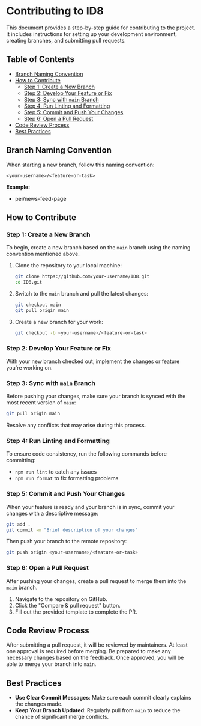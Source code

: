 # Contributing to ID8

This document provides a step-by-step guide for contributing to the project. It includes instructions for setting up your development environment, creating branches, and submitting pull requests.

## Table of Contents

- [Branch Naming Convention](#branch-naming-convention)
- [How to Contribute](#how-to-contribute)
  - [Step 1: Create a New Branch](#step-1-create-a-new-branch)
  - [Step 2: Develop Your Feature or Fix](#step-2-develop-your-feature-or-fix)
  - [Step 3: Sync with `main` Branch](#step-3-sync-with-main-branch)
  - [Step 4: Run Linting and Formatting](#step-4-run-linting-and-formatting)
  - [Step 5: Commit and Push Your Changes](#step-5-commit-and-push-your-changes)
  - [Step 6: Open a Pull Request](#step-6-open-a-pull-request)
- [Code Review Process](#code-review-process)
- [Best Practices](#best-practices)

## Branch Naming Convention

When starting a new branch, follow this naming convention:

`<your-username>/<feature-or-task>`

**Example:**

- pei/news-feed-page

## How to Contribute

### Step 1: Create a New Branch

To begin, create a new branch based on the `main` branch using the naming convention mentioned above.

1. Clone the repository to your local machine:
   ```bash
   git clone https://github.com/your-username/ID8.git
   cd ID8.git
   ```
2. Switch to the `main` branch and pull the latest changes:
   ```bash
   git checkout main
   git pull origin main
   ```
3. Create a new branch for your work:
   ```bash
   git checkout -b <your-username>/<feature-or-task>
   ```

### Step 2: Develop Your Feature or Fix

With your new branch checked out, implement the changes or feature you're working on.

### Step 3: Sync with `main` Branch

Before pushing your changes, make sure your branch is synced with the most recent version of `main`:

```bash
git pull origin main
```

Resolve any conflicts that may arise during this process.

### Step 4: Run Linting and Formatting

To ensure code consistency, run the following commands before committing:

- `npm run lint` to catch any issues
- `npm run format` to fix formatting problems

### Step 5: Commit and Push Your Changes

When your feature is ready and your branch is in sync, commit your changes with a descriptive message:

```bash
git add .
git commit -m "Brief description of your changes"
```

Then push your branch to the remote repository:

```bash
git push origin <your-username>/<feature-or-task>
```

### Step 6: Open a Pull Request

After pushing your changes, create a pull request to merge them into the `main` branch.

1. Navigate to the repository on GitHub.
2. Click the "Compare & pull request" button.
3. Fill out the provided template to complete the PR.

## Code Review Process

After submitting a pull request, it will be reviewed by maintainers. At least one approval is required before merging. Be prepared to make any necessary changes based on the feedback. Once approved, you will be able to merge your branch into `main`.

## Best Practices

- **Use Clear Commit Messages**: Make sure each commit clearly explains the changes made.
- **Keep Your Branch Updated**: Regularly pull from `main` to reduce the chance of significant merge conflicts.


